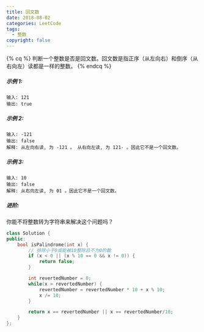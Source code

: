 ```yaml
---
title: 回文数
date: 2018-08-02
categories: LeetCode
tags:
  - 整数
copyright: false
---
```

{% cq %}
判断一个整数是否是回文数。回文数是指正序（从左向右）和倒序（从右向左）读都是一样的整数。
{% endcq %}
<!-- more -->
##### 示例 1:
```
输入: 121
输出: true
```
##### 示例 2:
```
输入: -121
输出: false
解释: 从左向右读, 为 -121 。 从右向左读, 为 121- 。因此它不是一个回文数。
```
##### 示例 3:
```
输入: 10
输出: false
解释: 从右向左读, 为 01 。因此它不是一个回文数。
```
##### 进阶:
你能不将整数转为字符串来解决这个问题吗？

``` cpp
class Solution {
public:
    bool isPalindrome(int x) {
        // 排除小于0或能被10整除且不为0的数
        if (x < 0 || (x % 10 == 0 && x != 0)) {
            return false;
        }

        int revertedNumber = 0;
        while(x > revertedNumber) {
            revertedNumber = revertedNumber * 10 + x % 10;
            x /= 10;
        }

        return x == revertedNumber || x == revertedNumber/10;
    }
};
```